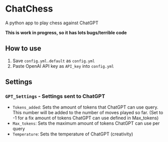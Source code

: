 # ChatChess
A python app to play chess against ChatGPT

**This is work in progress, so it has lots bugs/terrible code**

## How to use

1. Save `config.yml.default` as `config.yml`
2. Paste OpenAI API key as `API_key` into `config.yml`

## Settings
### `GPT_Settings` - Settings sent to ChatGPT
- `Tokens_added`: Sets the amount of tokens that ChatGPT can use query. This number will be added to the number of moves played so far. (Set to -1 for a fix amount of tokens ChatGPT can use defined in Max_tokens)
- `Max_tokens`: Sets the maximum amount of tokens ChatGPT can use per query
- `Temperature`: Sets the temperature of ChatGPT (creativity)
